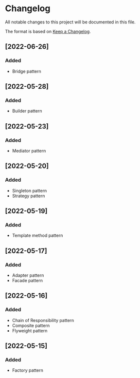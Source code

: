 # Changelog

All notable changes to this project will be documented in this file.

The format is based on [Keep a Changelog](https://keepachangelog.com/en/1.0.0/).

## [2022-06-26]

### Added

- Bridge pattern


## [2022-05-28]

### Added

- Builder pattern


## [2022-05-23]

### Added

- Mediator pattern


## [2022-05-20]

### Added

- Singleton pattern
- Strategy pattern


## [2022-05-19]

### Added

- Template method pattern


## [2022-05-17]

### Added

- Adapter pattern
- Facade pattern


## [2022-05-16]

### Added

- Chain of Responsibility pattern
- Composite pattern
- Flyweight pattern


## [2022-05-15]

### Added

- Factory pattern
